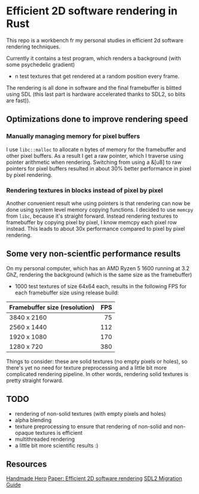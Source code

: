 # Efficient 2D software rendering in Rust

This repo is a workbench fr my personal studies in efficient 2d software rendering techniques.

Currently it contains a test program, which renders a background (with some psychedelic gradient)
+ n test textures that get rendered at a random position every frame.

The rendering is all done in software and the final framebuffer is blitted using SDL (this last part is hardware accelerated thanks to SDL2,
so blits are fast)).

## Optimizations done to improve rendering speed

### Manually managing memory for pixel buffers

I use `libc::malloc` to allocate n bytes of memory for the framebuffer and other pixel buffers.
As a result I get a raw pointer, which I traverse using pointer arithmetic when rendering.
Switching from using a &[u8] to raw pointers for pixel buffers resulted in about 30% better performance
in pixel by pixel rendering.

### Rendering textures in blocks instead of pixel by pixel

Another convenient result whe using pointers is that rendering can now be done using system level
memory copying functions. I decided to use `memcpy` from `libc`, because it's straight forward.
Instead rendering textures to framebuffer by copying pixel by pixel, I know memcpy each pixel row instead.
This leads to about 30x performance compared to pixel by pixel rendering.

## Some very non-scientfic performance results

On my personal computer, which has an AMD Ryzen 5 1600 running at 3.2 GhZ, rendering the background (which is the same size as the framebuffer)
+ 1000 test textures of size 64x64 each, results in the following FPS for each framebuffer size using release build:

| Framebuffer size (resolution) | FPS       |
| ----------------------------- | ---------:|
| 3840 x 2160                   | 75        |
| 2560 x 1440                   | 112       |
| 1920 x 1080                   | 170       |
| 1280 x 720                    | 380       |

Things to consider: these are solid textures (no empty pixels or holes),
so there's yet no need for texture preprocessing and a little bit more complicated rendering pipeline.
In other words, rendering solid textures is pretty straight forward.

## TODO

- rendering of non-solid textures (with empty pixels and holes)
- alpha blending
- texture preprocessing to ensure that rendering of non-solid and non-opaque textures is efficient
- multithreaded rendering
- a little bit more scientific results :)

## Resources

[Handmade Hero](https://handmadehero.org/watch)
[Paper: Efficient 2D software rendering](https://www.researchgate.net/publication/271769119_Efficient_2D_software_rendering)
[SDL2 Migration Guide](https://wiki.libsdl.org/MigrationGuide)